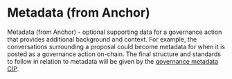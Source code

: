 # Metadata (from Anchor)

Metadata (from Anchor) - optional supporting data for a governance action that provides additional background and context. For example, the conversations surrounding a proposal could become metadata for when it is posted as a governance action on-chain. The final structure and standards to follow in relation to metadata will be given by the [governance metadata CIP](https://github.com/cardano-foundation/CIPs/pull/556).
